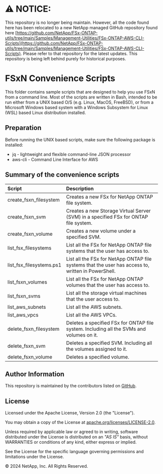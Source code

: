 # :warning: **NOTICE:**

This repository is no longer being maintain. However, all the code found here has been relocated to a new NetApp managed GitHub repository found here [https://github.com/NetApp/FSx-ONTAP-utils/tree/main/Samples/Management-Utilities/FSx-ONTAP-AWS-CLI-Scripts](https://github.com/NetApp/FSx-ONTAP-utils/tree/main/Samples/Management-Utilities/FSx-ONTAP-AWS-CLI-Scripts). Please refer to that repository for the latest updates. This repository is being left behind purely for historical purposes.

# FSxN Convenience Scripts
This folder contains sample scripts that are designed to help you use FSxN from
a command line. Most of the scripts are written in Bash, intended to be run either from
a UNIX based O/S (e.g. Linux, MacOS, FreeBSD), or from a Microsoft Windows based system with a
Windows Subsystem for Linux (WSL) based Linux distribution installed.

## Preparation
Before running the UNIX based scripts, make sure the following package is installed:

* jq  - lightweight and flexible command-line JSON processor
* aws-cli - Command Line Interface for AWS

## Summary of the convenience scripts

| Script                  | Description     |
|:------------------------|:----------------|
|create_fsxn_filesystem   | Creates a new FSx for NetApp ONTAP file system. |
|create_fsxn_svm          | Creates a new Storage Virtual Server (SVM) in a specified FSx for ONTAP file system. |
|create_fsxn_volume       | Creates a new volume under a specified SVM. |
|list_fsx_filesystems     | List all the FSx for NetApp ONTAP file systems that the user has access to. |
|list_fsx_filesystems.ps1 | List all the FSx for NetApp ONTAP file systems that the user has access to, written in PowerShell. |
|list_fsxn_volumes        | List all the FSx for NetApp ONTAP volumes that the user has access to. |
|list_fsxn_svms           | List all the storage virtual machines that the user access to. |
|list_aws_subnets         | List all the AWS subnets. |
|list_aws_vpcs            | List all the AWS VPCs. |
|delete_fsxn_filesystem   | Deletes a specified FSx for ONTAP file system. Including all the SVMs and volumes on it. |
|delete_fsxn_svm          | Deletes a specified SVM. Including all the volumes assigned to it. |
|delete_fsxn_volume       | Deletes a specified volume. |


## Author Information

This repository is maintained by the contributors listed on [GitHub](https://github.com/NetApp/FSx-ONTAP-samples-scripts/graphs/contributors).

## License

Licensed under the Apache License, Version 2.0 (the "License").

You may obtain a copy of the License at [apache.org/licenses/LICENSE-2.0](http://www.apache.org/licenses/LICENSE-2.0).

Unless required by applicable law or agreed to in writing, software distributed under the License is distributed on an _"AS IS"_ basis, without WARRANTIES or conditions of any kind, either express or implied.

See the License for the specific language governing permissions and limitations under the License.

© 2024 NetApp, Inc. All Rights Reserved.
